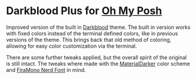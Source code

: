 # Darkblood Plus for [Oh My Posh](https://ohmyposh.dev/)

Improved version of the built in [Darkblood](https://ohmyposh.dev/docs/themes#darkblood) theme. The built in version works with fixed colors instead of the terminal defined colors, like in previous versions of the theme. This brings back that old method of coloring, allowing for easy color customization via the terminal.

There are some further tweaks applied, but the overall spirit of the original is still intact. The tweaks where made with the [MaterialDarker](https://github.com/julianlatest/material-windows-terminal) color scheme and [FiraMono Nerd Font](https://www.nerdfonts.com/font-downloads) in mind.